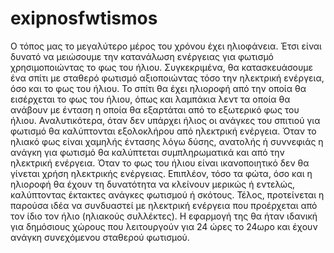 # exipnosfwtismos
Ο τόπος μας το μεγαλύτερο μέρος του χρόνου έχει ηλιοφάνεια. Έτσι είναι δυνατό να μειώσουμε την κατανάλωση ενέργειας για φωτισμό χρησιμοποιώντας το φως του ήλιου. Συγκεκριμένα, θα κατασκευάσουμε ένα σπίτι με σταθερό φωτισμό αξιοποιώντας τόσο την ηλεκτρική ενέργεια, όσο και το φως του ήλιου. Το σπίτι θα έχει ηλιοροφή από την οποία θα εισέρχεται το φως του ήλιου, όπως και λαμπάκια λεντ τα οποία θα ανάβουν με ένταση η οποία θα εξαρτάται από το εξωτερικό φως του ήλιου. Αναλυτικότερα, όταν δεν υπάρχει ήλιος οι ανάγκες του σπιτιού για φωτισμό θα καλύπτονται εξολοκλήρου από ηλεκτρική ενέργεια. Όταν το ηλιακό φως είναι χαμηλής έντασης λόγω δύσης, ανατολής ή συννεφιάς η ανάγκη για φωτισμό θα καλύπτεται συμπληρωματικά και από την ηλεκτρική ενέργεια. Όταν το φως του ήλιου είναι ικανοποιητικό δεν θα γίνεται χρήση ηλεκτρικής ενέργειας. Επιπλέον, τόσο τα φώτα, όσο και η ηλιοροφή θα έχουν τη δυνατότητα να κλείνουν μερικώς ή εντελώς, καλύπτοντας έκτακτες ανάγκες φωτισμού ή σκότους. Τέλος, προτείνεται η παρούσα ιδέα να συνδυαστεί με ηλεκτρική ενέργεια που προέρχεται από τον ίδιο τον ήλιο (ηλιακούς συλλέκτες). Η εφαρμογή της θα ήταν ιδανική για δημόσιους χώρους που λειτουργούν για 24 ώρες το 24ωρο και έχουν ανάγκη συνεχόμενου σταθερού φωτισμού.
